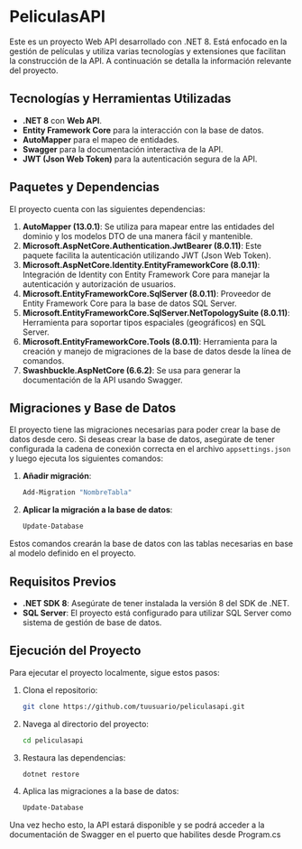 # PeliculasAPI

Este es un proyecto Web API desarrollado con .NET 8. Está enfocado en la gestión de películas y utiliza varias tecnologías y extensiones que facilitan la construcción de la API. A continuación se detalla la información relevante del proyecto.

## Tecnologías y Herramientas Utilizadas

- **.NET 8** con **Web API**.
- **Entity Framework Core** para la interacción con la base de datos.
- **AutoMapper** para el mapeo de entidades.
- **Swagger** para la documentación interactiva de la API.
- **JWT (Json Web Token)** para la autenticación segura de la API.

## Paquetes y Dependencias

El proyecto cuenta con las siguientes dependencias:

1. **AutoMapper (13.0.1)**: Se utiliza para mapear entre las entidades del dominio y los modelos DTO de una manera fácil y mantenible.
2. **Microsoft.AspNetCore.Authentication.JwtBearer (8.0.11)**: Este paquete facilita la autenticación utilizando JWT (Json Web Token).
3. **Microsoft.AspNetCore.Identity.EntityFrameworkCore (8.0.11)**: Integración de Identity con Entity Framework Core para manejar la autenticación y autorización de usuarios.
4. **Microsoft.EntityFrameworkCore.SqlServer (8.0.11)**: Proveedor de Entity Framework Core para la base de datos SQL Server.
5. **Microsoft.EntityFrameworkCore.SqlServer.NetTopologySuite (8.0.11)**: Herramienta para soportar tipos espaciales (geográficos) en SQL Server.
6. **Microsoft.EntityFrameworkCore.Tools (8.0.11)**: Herramienta para la creación y manejo de migraciones de la base de datos desde la línea de comandos.
7. **Swashbuckle.AspNetCore (6.6.2)**: Se usa para generar la documentación de la API usando Swagger.

## Migraciones y Base de Datos

El proyecto tiene las migraciones necesarias para poder crear la base de datos desde cero. Si deseas crear la base de datos, asegúrate de tener configurada la cadena de conexión correcta en el archivo `appsettings.json` y luego ejecuta los siguientes comandos:

1. **Añadir migración**:

    ```bash
    Add-Migration "NombreTabla"
    ```

2. **Aplicar la migración a la base de datos**:

    ```bash
    Update-Database
    ```

Estos comandos crearán la base de datos con las tablas necesarias en base al modelo definido en el proyecto.

## Requisitos Previos

- **.NET SDK 8**: Asegúrate de tener instalada la versión 8 del SDK de .NET.
- **SQL Server**: El proyecto está configurado para utilizar SQL Server como sistema de gestión de base de datos.

## Ejecución del Proyecto

Para ejecutar el proyecto localmente, sigue estos pasos:

1. Clona el repositorio:

    ```bash
    git clone https://github.com/tuusuario/peliculasapi.git
    ```

2. Navega al directorio del proyecto:

    ```bash
    cd peliculasapi
    ```

3. Restaura las dependencias:

    ```bash
    dotnet restore
    ```

4. Aplica las migraciones a la base de datos:

    ```bash
    Update-Database
    ```

Una vez hecho esto, la API estará disponible y se podrá acceder a la documentación de Swagger en el puerto que habilites desde Program.cs

